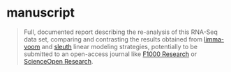 # manuscript

> Full, documented report describing the re-analysis of this RNA-Seq data set,
> comparing and contrasting the results obtained from
> [limma-voom](https://genomebiology.biomedcentral.com/articles/10.1186/gb-2014-15-2-r29)
> and [sleuth](http://pachterlab.github.io/sleuth/about) linear modeling
> strategies, potentially to be submitted to an open-access journal like [F1000
> Research](https://f1000research.com/channels/bioconductor) or [ScienceOpen
> Research](https://www.scienceopen.com).
